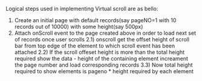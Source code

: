 Logical steps used in implementing Virtual scroll are as bello:

1) Create an initial page with default records(say pageNO=1 with 10 records out of 10000) with some height(say 500px)
2) Attach onScroll event to the page created above in order to load next set of records once user scrolls
	2.1) onscroll get the offset height of scroll bar from top edge of the element to which scroll event has been attached
	2.2) If the scroll offeset height is more than the total height required show the data - height of the containing element 
     	 	increament the page number and load corresponding records
	3.3) Now total height required to show elements is pageno * height required by each element
